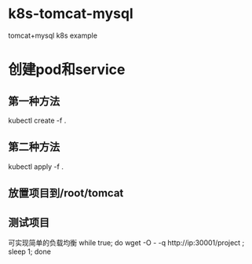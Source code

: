 # k8s-tomcat-mysql
tomcat+mysql k8s example
# 创建pod和service
## 第一种方法
kubectl create -f .
## 第二种方法
kubectl apply -f .
## 放置项目到/root/tomcat
## 测试项目
  可实现简单的负载均衡
while true; do
   wget -O - -q http://ip:30001/project ;
   sleep 1;
 done
 
